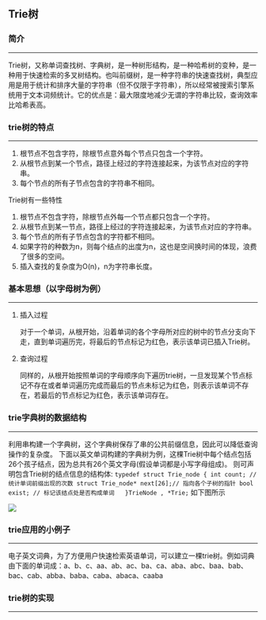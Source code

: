 ## Trie树

### 简介

----------
Trie树，又称单词查找树、字典树，是一种树形结构，是一种哈希树的变种，是一种用于快速检索的多叉树结构。也叫前缀树，是一种字符串的快速查找树，典型应用是用于统计和排序大量的字符串（但不仅限于字符串），所以经常被搜索引擎系统用于文本词频统计。它的优点是：最大限度地减少无谓的字符串比较，查询效率比哈希表高。

### trie树的特点
----------
1. 根节点不包含字符，除根节点意外每个节点只包含一个字符。
2. 从根节点到某一个节点，路径上经过的字符连接起来，为该节点对应的字符串。 
3. 每个节点的所有子节点包含的字符串不相同。

Trie树有一些特性

1. 根节点不包含字符，除根节点外每一个节点都只包含一个字符。
2. 从根节点到某一节点，路径上经过的字符连接起来，为该节点对应的字符串。
3. 每个节点的所有子节点包含的字符都不相同。
4. 如果字符的种数为n，则每个结点的出度为n，这也是空间换时间的体现，浪费了很多的空间。
5. 插入查找的复杂度为O(n)，n为字符串长度。

### 基本思想（以字母树为例）
---------


1. 插入过程

	对于一个单词，从根开始，沿着单词的各个字母所对应的树中的节点分支向下走，直到单词遍历完，将最后的节点标记为红色，表示该单词已插入Trie树。
2. 查询过程

	同样的，从根开始按照单词的字母顺序向下遍历trie树，一旦发现某个节点标记不存在或者单词遍历完成而最后的节点未标记为红色，则表示该单词不存在，若最后的节点标记为红色，表示该单词存在。

### trie字典树的数据结构
----------
  利用串构建一个字典树，这个字典树保存了串的公共前缀信息，因此可以降低查询操作的复杂度。
  下面以英文单词构建的字典树为例，这棵Trie树中每个结点包括26个孩子结点，因为总共有26个英文字母(假设单词都是小写字母组成)。
  则可声明包含Trie树的结点信息的结构体:
	```
	typedef struct Trie_node
	{
		int count; // 统计单词前缀出现的次数
		struct Trie_node* next[26];// 指向各个子树的指针
		bool exist; // 标记该结点处是否构成单词  
	}TrieNode , *Trie;
	```
如下图所示

![](E:\dpdk\code0.2\superpm\doc\trie-ds.png)

### trie应用的小例子
---------
电子英文词典，为了方便用户快速检索英语单词，可以建立一棵trie树。例如词典由下面的单词成：a、b、c、aa、ab、ac、ba、ca、aba、abc、baa、bab、bac、cab、abba、baba、caba、abaca、caaba


### trie树的实现
---------
